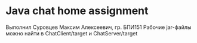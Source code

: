 # Java chat home assignment 
Выполнил Суровцев Максим Алексеевич, гр. БПИ151
Рабочие jar-файлы можно найти в ChatClient/target и ChatServer/target